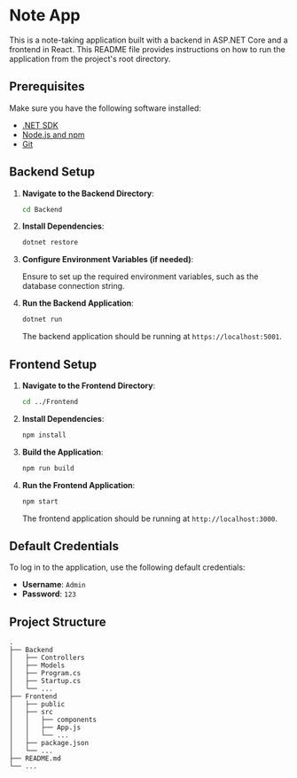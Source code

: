 # Note App

This is a note-taking application built with a backend in ASP.NET Core and a frontend in React. This README file provides instructions on how to run the application from the project's root directory.

## Prerequisites

Make sure you have the following software installed:
- [.NET SDK](https://dotnet.microsoft.com/download)
- [Node.js and npm](https://nodejs.org/)
- [Git](https://git-scm.com/)

## Backend Setup

1. **Navigate to the Backend Directory**:

    ```bash
    cd Backend
    ```

2. **Install Dependencies**:

    ```bash
    dotnet restore
    ```

3. **Configure Environment Variables (if needed)**:
   
    Ensure to set up the required environment variables, such as the database connection string.

4. **Run the Backend Application**:

    ```bash
    dotnet run
    ```

    The backend application should be running at `https://localhost:5001`.

## Frontend Setup

1. **Navigate to the Frontend Directory**:

    ```bash
    cd ../Frontend
    ```

2. **Install Dependencies**:

    ```bash
    npm install
    ```

3. **Build the Application**:

    ```bash
    npm run build
    ```

4. **Run the Frontend Application**:

    ```bash
    npm start
    ```

    The frontend application should be running at `http://localhost:3000`.

## Default Credentials

To log in to the application, use the following default credentials:

- **Username**: `Admin`
- **Password**: `123`

## Project Structure

```plaintext
.
├── Backend
│   ├── Controllers
│   ├── Models
│   ├── Program.cs
│   ├── Startup.cs
│   └── ...
├── Frontend
│   ├── public
│   ├── src
│   │   ├── components
│   │   ├── App.js
│   │   └── ...
│   ├── package.json
│   └── ...
├── README.md
└── ...
